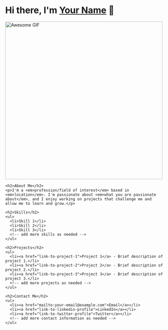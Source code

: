 <!DOCTYPE html>
<html>
  <head>
    <meta charset="UTF-8">
    <title>README - Your Name</title>
  </head>
  <body>
    <h1>Hi there, I'm <a href="link-to-your-website">Your Name</a> 👋</h1>
    <img src="https://media.giphy.com/media/3o6vXUJzKCYkKOxdUQ/giphy.gif" alt="Awesome GIF" width="500">
    
    <h2>About Me</h2>
    <p>I'm a <em>profession/field of interest</em> based in <em>location</em>. I'm passionate about <em>what you are passionate about</em>, and I enjoy working on projects that challenge me and allow me to learn and grow.</p>
    
    <h2>Skills</h2>
    <ul>
      <li>Skill 1</li>
      <li>Skill 2</li>
      <li>Skill 3</li>
      <!-- add more skills as needed -->
    </ul>
    
    <h2>Projects</h2>
    <ul>
      <li><a href="link-to-project-1">Project 1</a> - Brief description of project 1.</li>
      <li><a href="link-to-project-2">Project 2</a> - Brief description of project 2.</li>
      <li><a href="link-to-project-3">Project 3</a> - Brief description of project 3.</li>
      <!-- add more projects as needed -->
    </ul>
    
    <h2>Contact Me</h2>
    <ul>
      <li><a href="mailto:your-email@example.com">Email</a></li>
      <li><a href="link-to-linkedin-profile">LinkedIn</a></li>
      <li><a href="link-to-twitter-profile">Twitter</a></li>
      <!-- add more contact information as needed -->
    </ul>
  </body>
</html>
